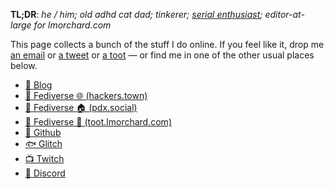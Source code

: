 **TL;DR**: _he / him; old adhd cat dad; tinkerer; [serial enthusiast]; editor-at-large for lmorchard.com_

[serial enthusiast]: https://blog.lmorchard.com/2006/05/26/confessions-of-a-serial-enthusiast/

This page collects a bunch of the stuff I do online. If you feel like it, drop me [an email](mailto:me@lmorchard.com) or
[a tweet](https://twitter.com/lmorchard) or [a toot](https://hackers.town/@lmorchard) &mdash; or find me in one of
the other usual places below.

- <a rel="me" href="https://blog.lmorchard.com">🧾 Blog</a>
- <a rel="me" href="https://hackers.town/@lmorchard">🐘 Fediverse 🌐 (hackers.town)</a>
- <a rel="me" href="https://pdx.social/@lmorchard">🐘 Fediverse 🏠 (pdx.social)</a>
- <a rel="me" href="https://toot.lmorchard.com/@lmorchard">🐘 Fediverse 🔬 (toot.lmorchard.com)</a>
- <a rel="me" href="https://github.com/lmorchard">🐙 Github</a>
- <a rel="me" href="https://glitch.com/@lmorchard">🐟 Glitch</a>
- <a rel="me" href="https://twitch.tv/lmorchard">📺 Twitch</a>
- <a rel="me" href="https://discord.com/invite/UXeuPNv">💬 Discord</a>
